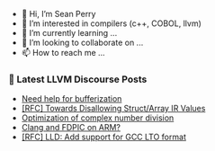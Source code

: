 - 👋 Hi, I’m Sean Perry
- 👀 I’m interested in compilers (c++, COBOL, llvm)
- 🌱 I’m currently learning ...
- 💞️ I’m looking to collaborate on ...
- 📫 How to reach me ...

<!---
s66perry/s66perry is a ✨ special ✨ repository because its `README.md` (this file) appears on your GitHub profile.
You can click the Preview link to take a look at your changes.
--->
### 📕 Latest LLVM Discourse Posts

<!-- DISCOURSE-LLVM:START -->
- [Need help for bufferization](https://discourse.llvm.org/t/need-help-for-bufferization/87169#post_3)
- [[RFC] Towards Disallowing Struct/Array IR Values](https://discourse.llvm.org/t/rfc-towards-disallowing-struct-array-ir-values/87154#post_11)
- [Optimization of complex number division](https://discourse.llvm.org/t/optimization-of-complex-number-division/83468?page=2#post_25)
- [Clang and FDPIC on ARM?](https://discourse.llvm.org/t/clang-and-fdpic-on-arm/87181#post_2)
- [[RFC] LLD: Add support for GCC LTO format](https://discourse.llvm.org/t/rfc-lld-add-support-for-gcc-lto-format/87172#post_5)
<!-- DISCOURSE-LLVM:END -->
